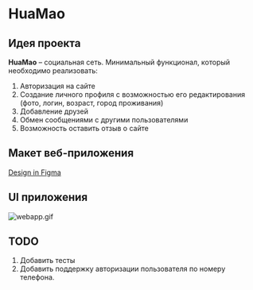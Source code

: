 # HuaMao

## Идея проекта

**HuaMao** &ndash; социальная сеть. Минимальный функционал, который необходимо реализовать:
<ol>
    <li> Авторизация на сайте
    <li> Создание личного профиля с возможностью его редактирования (фото, логин, возраст, город проживания)
    <li> Добавление друзей
    <li> Обмен сообщениями с другими пользователями
    <li> Возможность оставить отзыв о сайте
</ol>

## Макет веб-приложения

[Design in Figma](https://www.figma.com/file/hlFAIfFrGb8HHlGH0B2Uy7/HuaoMao?type=design&node-id=0-1&mode=design&t=LrnYanTZAVLeXxYG-0)

## UI приложения

![webapp.gif](samples/webapp.gif)

## TODO

1. Добавить тесты
2. Добавить поддержку авторизации пользователя по номеру телефона.
